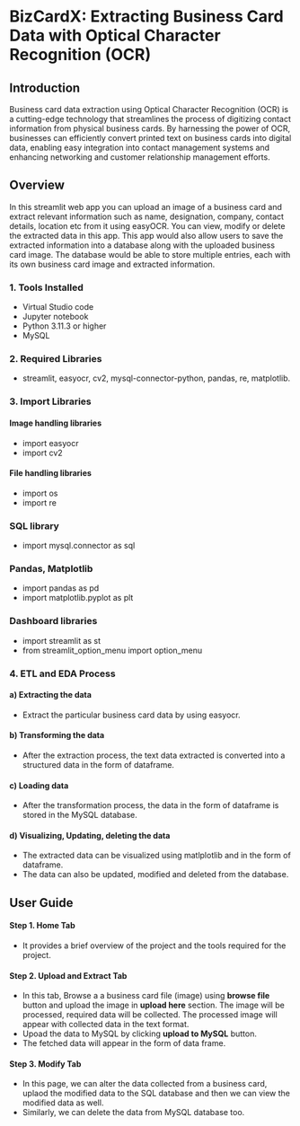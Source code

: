 # BizCardX: Extracting Business Card Data with Optical Character Recognition (OCR)

## Introduction
Business card data extraction using Optical Character Recognition (OCR) is a cutting-edge technology that streamlines the process of digitizing contact information from physical business cards. By harnessing the power of OCR, businesses can efficiently convert printed text on business cards into digital data, enabling easy integration into contact management systems and enhancing networking and customer relationship management efforts.

## Overview
In this streamlit web app you can upload an image of a business card and extract relevant information such as name, designation, company, contact details, location etc from it using easyOCR. You can view, modify or delete the extracted data in this app. This app would also allow users to save the extracted information into a database along with the uploaded business card image. The database would be able to store multiple entries, each with its own business card image and extracted information.

### 1. Tools Installed
* Virtual Studio code
* Jupyter notebook
* Python 3.11.3 or higher
* MySQL
  
### 2. Required Libraries
* streamlit, easyocr, cv2, mysql-connector-python, pandas, re, matplotlib.
 
### 3. Import Libraries
#### **Image handling libraries**
* import easyocr
* import cv2
#### **File handling libraries**
* import os
* import re
### **SQL library**
* import mysql.connector as sql
### **Pandas, Matplotlib**
* import pandas as pd
* import matplotlib.pyplot as plt  
### **Dashboard libraries**
* import streamlit as st
* from streamlit_option_menu import option_menu
  
### 4. ETL and EDA Process
#### a) Extracting the data
* Extract the particular business card data by using easyocr.
#### b) Transforming the data
* After the extraction process, the text data extracted is converted into a structured data in the form of dataframe.
#### c) Loading  data 
* After the transformation process, the data in the form of dataframe is stored in the MySQL database.
#### d) Visualizing, Updating, deleting the data
* The extracted data can be visualized using matlplotlib and in the form of dataframe.
* The data can also be updated, modified and deleted from the database.

## User Guide
#### Step 1. Home Tab
* It provides a brief overview of the project and the tools required for the project.
#### Step 2. Upload and Extract Tab
* In this tab, Browse a a business card file (image) using **browse file** button and upload the image in **upload here** section. The image will be processed, required data will be collected. The processed image will appear with collected data in the text format.
* Upoad the data to MySQL by clicking **upload to MySQL** button.
* The fetched data will appear in the form of data frame.
#### Step 3. Modify Tab
* In this page, we can alter the data collected from a business card, uplaod the modified data to the SQL database and then we can view the modified data as well.
* Similarly, we can delete the data from MySQL database too.
